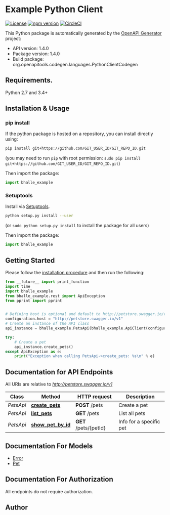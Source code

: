 # Example Python Client
[![License](https://img.shields.io/badge/License-Apache%202.0-blue.svg)](https://opensource.org/licenses/Apache-2.0) [![npm version](https://badge.fury.io/py/bhalle-example.svg)](https://badge.fury.io/py/bhalle-example) [![CircleCI](https://circleci.com/gh/bhalle/client-python.svg?style=svg)](https://circleci.com/gh/bhalle/client-python)

This Python package is automatically generated by the [OpenAPI Generator](https://openapi-generator.tech) project:

- API version: 1.4.0
- Package version: 1.4.0
- Build package: org.openapitools.codegen.languages.PythonClientCodegen

## Requirements.

Python 2.7 and 3.4+

## Installation & Usage
### pip install

If the python package is hosted on a repository, you can install directly using:

```sh
pip install git+https://github.com/GIT_USER_ID/GIT_REPO_ID.git
```
(you may need to run `pip` with root permission: `sudo pip install git+https://github.com/GIT_USER_ID/GIT_REPO_ID.git`)

Then import the package:
```python
import bhalle_example 
```

### Setuptools

Install via [Setuptools](http://pypi.python.org/pypi/setuptools).

```sh
python setup.py install --user
```
(or `sudo python setup.py install` to install the package for all users)

Then import the package:
```python
import bhalle_example
```

## Getting Started

Please follow the [installation procedure](#installation--usage) and then run the following:

```python
from __future__ import print_function
import time
import bhalle_example
from bhalle_example.rest import ApiException
from pprint import pprint


# Defining host is optional and default to http://petstore.swagger.io/v1
configuration.host = "http://petstore.swagger.io/v1"
# Create an instance of the API class
api_instance = bhalle_example.PetsApi(bhalle_example.ApiClient(configuration))

try:
    # Create a pet
    api_instance.create_pets()
except ApiException as e:
    print("Exception when calling PetsApi->create_pets: %s\n" % e)

```

## Documentation for API Endpoints

All URIs are relative to *http://petstore.swagger.io/v1*

Class | Method | HTTP request | Description
------------ | ------------- | ------------- | -------------
*PetsApi* | [**create_pets**](docs/PetsApi.md#create_pets) | **POST** /pets | Create a pet
*PetsApi* | [**list_pets**](docs/PetsApi.md#list_pets) | **GET** /pets | List all pets
*PetsApi* | [**show_pet_by_id**](docs/PetsApi.md#show_pet_by_id) | **GET** /pets/{petId} | Info for a specific pet


## Documentation For Models

 - [Error](docs/Error.md)
 - [Pet](docs/Pet.md)


## Documentation For Authorization

 All endpoints do not require authorization.

## Author




